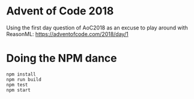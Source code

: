 # Advent of Code 2018

Using the first day question of AoC2018 as an excuse to play around with ReasonML: https://adventofcode.com/2018/day/1

# Doing the NPM dance
```
npm install
npm run build
npm test
npm start
```
